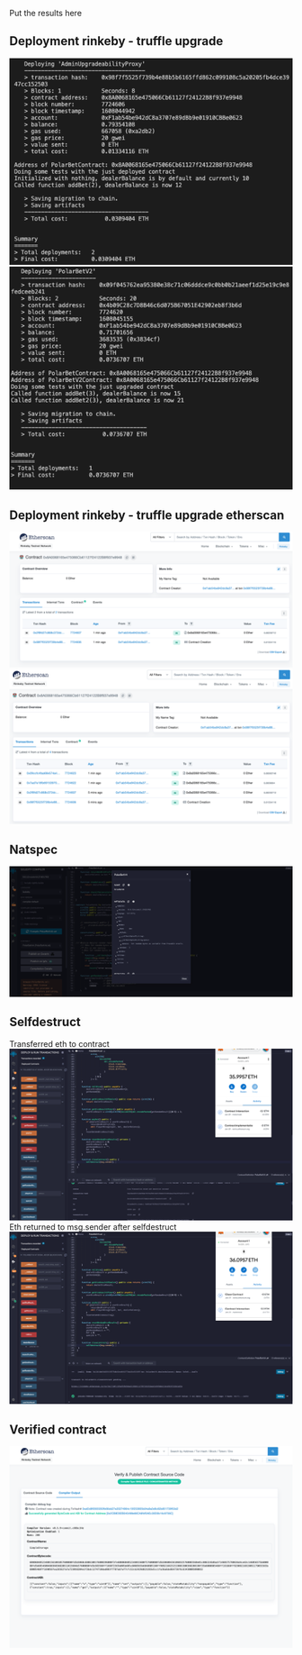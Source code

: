 Put the results here
## Deployment rinkeby - truffle upgrade 
![Alt text](/PD-09/rinkeby-deploy1.png?raw=true "Optional Title")
![Alt text](/PD-09/rinkeby-deploy2.png?raw=true "Optional Title")

## Deployment rinkeby - truffle upgrade etherscan
![Alt text](/PD-09/etherscan1.png?raw=true "Optional Title")
![Alt text](/PD-09/etherscan2.png?raw=true "Optional Title")

## Natspec
![Alt text](/PD-09/natspec.png?raw=true "Optional Title")

## Selfdestruct
Transferred eth to contract
![Alt text](/PD-09/eth-to-contract.png?raw=true "Optional Title")
Eth returned to msg.sender after selfdestruct
![Alt text](/PD-09/eth-returned-after-selfdestruct.png?raw=true "Optional Title")

## Verified contract
![Alt text](/PD-09/verified-contract.png?raw=true "Optional Title")

